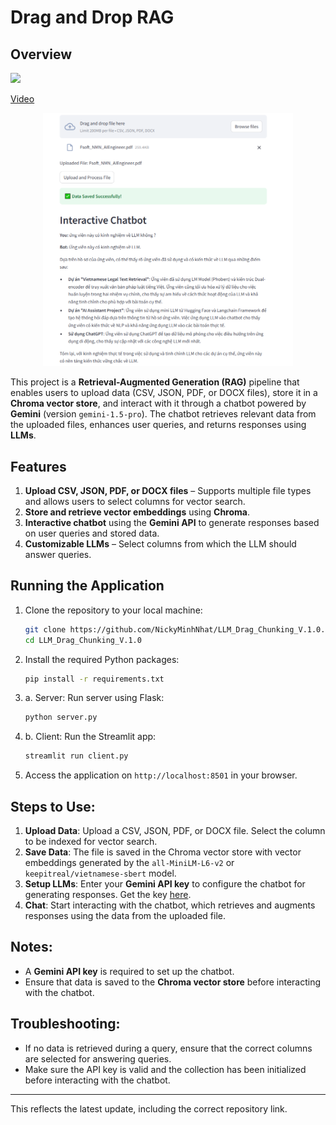 # Drag and Drop RAG

## Overview

![](https://storage.googleapis.com/mle-courses-prod/users/61b6fa1ba83a7e37c8309756/private-files/5d2762e0-84a4-11ef-80c6-c1c8552cee67-Screen_Shot_2024_10_07_at_19.03.57.png)

[Video](https://storage.googleapis.com/mle-courses-prod/users/61b6fa1ba83a7e37c8309756/private-files/e08c5de0-852e-11ef-b095-cf36210a4279-drop_rag_gif.gif)

<p align="center"> 
   <img src="image/Demo.png" alt="Testing for my CV" width="400"/> </p>

This project is a **Retrieval-Augmented Generation (RAG)** pipeline that enables users to upload data (CSV, JSON, PDF, or DOCX files), store it in a **Chroma vector store**, and interact with it through a chatbot powered by **Gemini** (version `gemini-1.5-pro`). The chatbot retrieves relevant data from the uploaded files, enhances user queries, and returns responses using **LLMs**.

## Features
1. **Upload CSV, JSON, PDF, or DOCX files** – Supports multiple file types and allows users to select columns for vector search.
2. **Store and retrieve vector embeddings** using **Chroma**.
3. **Interactive chatbot** using the **Gemini API** to generate responses based on user queries and stored data.
4. **Customizable LLMs** – Select columns from which the LLM should answer queries.

## Running the Application
1. Clone the repository to your local machine:
   ```bash
   git clone https://github.com/NickyMinhNhat/LLM_Drag_Chunking_V.1.0.git
   cd LLM_Drag_Chunking_V.1.0
   ```

2. Install the required Python packages:
   ```bash
   pip install -r requirements.txt
   ```

3. a. Server: Run server using Flask:
   ```bash
   python server.py
   ```

3. b. Client: Run the Streamlit app:
   ```bash
   streamlit run client.py
   ```

4. Access the application on `http://localhost:8501` in your browser.

## Steps to Use:
1. **Upload Data**: Upload a CSV, JSON, PDF, or DOCX file. Select the column to be indexed for vector search.
2. **Save Data**: The file is saved in the Chroma vector store with vector embeddings generated by the `all-MiniLM-L6-v2` or `keepitreal/vietnamese-sbert` model.
3. **Setup LLMs**: Enter your **Gemini API key** to configure the chatbot for generating responses. Get the key [here](https://aistudio.google.com/app/apikey).
4. **Chat**: Start interacting with the chatbot, which retrieves and augments responses using the data from the uploaded file.

## Notes:
- A **Gemini API key** is required to set up the chatbot.
- Ensure that data is saved to the **Chroma vector store** before interacting with the chatbot.

## Troubleshooting:
- If no data is retrieved during a query, ensure that the correct columns are selected for answering queries.
- Make sure the API key is valid and the collection has been initialized before interacting with the chatbot.

---

This reflects the latest update, including the correct repository link.
